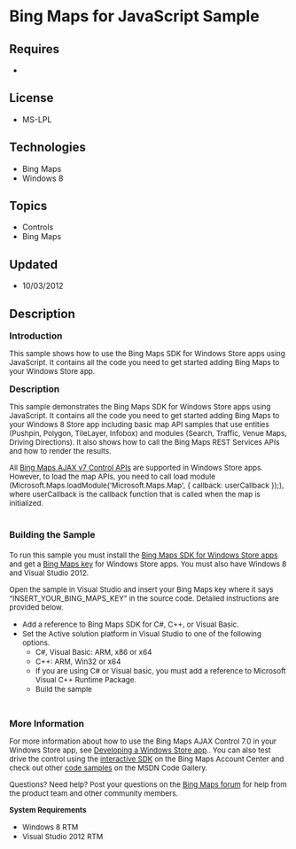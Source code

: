 # Bing Maps for JavaScript Sample
## Requires
- 
## License
- MS-LPL
## Technologies
- Bing Maps
- Windows 8
## Topics
- Controls
- Bing Maps
## Updated
- 10/03/2012
## Description

<p><span style="font-size:medium"><strong>Introduction</strong></span></p>
<p><span style="font-size:small">This sample shows how to use the Bing Maps SDK for Windows Store apps using JavaScript. It contains all the code you need to get started adding Bing Maps to your Windows Store app.</span></p>
<p><span style="font-size:medium"><strong>Description</strong></span></p>
<p><span style="font-size:small">This sample demonstrates the Bing Maps SDK for Windows Store apps using JavaScript. It contains all the code you need to get started adding Bing Maps to your Windows 8 Store app including basic map API samples that use entities
 (Pushpin, Polygon, TileLayer, Infobox) and modules (Search, Traffic, Venue Maps, Driving Directions). It also shows how to call the Bing Maps REST Services APIs and how to render the results.&nbsp;</span></p>
<p><span style="font-size:small">All <a href="http://msdn.microsoft.com/en-us/library/gg427610.aspx">
Bing Maps AJAX v7 Control APIs</a> are supported in Windows Store apps. However, to load the map APIs, you need to call load module (Microsoft.Maps.loadModule('Microsoft.Maps.Map', { callback: userCallback });), where userCallback is the callback function that
 is called when the map is initialized.</span></p>
<h1><span style="font-size:medium"><strong>Building the Sample</strong></span></h1>
<p><span style="font-size:small">To run this sample you must install the <a href="http://go.microsoft.com/fwlink/?LinkID=264993&clcid=0x409">
Bing Maps SDK for Windows Store apps</a> and get a <a href="http://msdn.microsoft.com/en-us/library/ff428642.aspx">
Bing Maps key</a> for Windows Store apps. You must also have Windows 8 and Visual Studio 2012.</span></p>
<p><span style="font-size:small">Open the sample in Visual Studio and insert your Bing Maps key where it says &ldquo;INSERT_YOUR_BING_MAPS_KEY&rdquo; in the source code. Detailed instructions are provided below.&nbsp;</span></p>
<ul>
<li><span style="font-size:small">Add a reference to&nbsp;Bing Maps SDK for C#, C&#43;&#43;, or Visual Basic.</span>
</li><li><span style="font-size:small">Set the&nbsp;Active solution platform&nbsp;in Visual Studio to one of the following options.&nbsp;
</span>
<ul>
<li><span style="font-size:small">C#, Visual Basic:&nbsp;ARM,&nbsp;x86&nbsp;or&nbsp;x64</span>
</li><li><span style="font-size:small">C&#43;&#43;:&nbsp;ARM,&nbsp;Win32&nbsp;or&nbsp;x64</span>
</li><li><span style="font-size:small">If you are using C# or Visual basic, you must add a reference to&nbsp;Microsoft Visual C&#43;&#43; Runtime Package.</span>
</li><li><span style="font-size:small">Build the sample</span> </li></ul>
</li></ul>
<p><span style="font-size:small">&nbsp;</span></p>
<p><span style="font-size:medium"><strong>More Information</strong></span></p>
<p><span style="font-size:small">For more information about how to use the Bing Maps AJAX Control 7.0 in your Windows Store app, see
<a href="http://go.microsoft.com/fwlink/?LinkID=244450" target="_blank">Developing a Windows Store app</a>.. You can also test drive the control using the
<a href="http://go.microsoft.com/fwlink/?LinkID=217283&clcid=0x409">interactive SDK</a> on the Bing Maps Account Center and check out other
<a href="http://go.microsoft.com/fwlink/?LinkId=245652">code samples</a> on the MSDN Code Gallery.</span></p>
<p><span style="font-size:small">Questions? Need help? Post your questions on the
<a href="http://social.msdn.microsoft.com/Forums/en-US/bingmapswindows8/threads">
Bing Maps forum</a> for help from the product team and other community members.</span></p>
<p><span style="font-size:small"><strong>System Requirements</strong></span></p>
<ul>
<li><span style="font-size:small">Windows 8 RTM </span></li><li><span style="font-size:small">Visual Studio 2012 RTM </span></li></ul>
